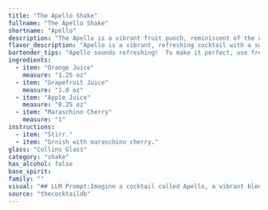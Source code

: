 ```yaml
---
title: "The Apello Shake"
fullname: "The Apello Shake"
shortname: "Apello"
description: "The Apello is a vibrant fruit punch, reminiscent of the classic Shirley Temple but with a more sophisticated twist. Its origins are likely rooted in the American home bar scene, emerging as a refreshing, non-alcoholic option for gatherings. "
flavor_description: "Apello is a vibrant, refreshing cocktail with a sweet and tart profile. The orange and grapefruit juices provide a bright citrus kick, while the apple juice adds a mellow sweetness. The maraschino cherry contributes a subtle, almost candy-like note, balancing the tartness and rounding out the flavor. This combination creates a harmonious blend that is both invigorating and enjoyable. "
bartender_tips: "Apello sounds refreshing!  To make it perfect, use fresh-squeezed juice for the best flavor.  Don't over-shake, as you want to retain the natural sweetness of the juices.  A maraschino cherry garnish adds a playful touch, but you can also try a lime wedge for a zesty twist.  Remember to adjust the proportions based on your preference for sweetness and tartness. "
ingredients:
  - item: "Orange Juice"
    measure: "1.25 oz"
  - item: "Grapefruit Juice"
    measure: "1.0 oz"
  - item: "Apple Juice"
    measure: "0.25 oz"
  - item: "Maraschino Cherry"
    measure: "1"
instructions:
  - item: "Stirr."
  - item: "Grnish with maraschino cherry."
glass: "Collins Glass"
category: "shake"
has_alcohol: false
base_spirit:
family: ""
visual: "## LLM Prompt:Imagine a cocktail called Apello, a vibrant blend of orange juice, grapefruit juice, apple juice, and a single maraschino cherry. Describe its appearance in detail, focusing on:* **Color:** Is it a single, uniform color? Does it have layers? Are there any gradients? How does the color change depending on the light?* **Clarity:** Is it clear, cloudy, or somewhere in between? What about the texture of the liquid?* **Garnish:** How is the maraschino cherry presented? Is it floating, submerged, or resting on the rim of the glass?  What type of glass is it served in? * **Overall Impression:**  Does the drink look refreshing and fruity? Does it evoke a sense of celebration or relaxation? Please be descriptive and evocative, aiming to paint a vivid picture of the Apello in the reader's mind. "
source: "thecocktaildb"
---
```


